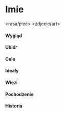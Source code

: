 # Imie
<wiek> <rasa/płeć> <alignment>
<zdjecie/art>

#### Wygląd

#### Ubiór

#### Cele

#### Ideały

#### Więzi

#### Pochodzenie

#### Historia